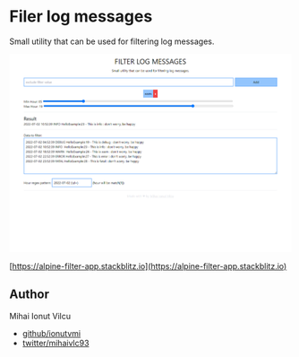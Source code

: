 # Filer log messages

Small utility that can be used for filtering log messages.

![screenshot](log-filter.png)

[https://alpine-filter-app.stackblitz.io](https://alpine-filter-app.stackblitz.io)

## Author

Mihai Ionut Vilcu

- [github/ionutvmi](https://github.com/ionutvmi)
- [twitter/mihaivlc93](http://twitter.com/mihaivlc93)
